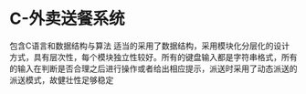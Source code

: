 # C-外卖送餐系统
包含C语言和数据结构与算法
适当的采用了数据结构，采用模块化分层化的设计方式，具有层次性，每个模块独立性较好。所有的键盘输入都是字符串格式，所有的输入在判断是否合理之后进行操作或者给出相应提示，派送时采用了动态派送的派送模式，故健壮性足够稳定
